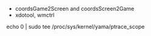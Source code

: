 - coordsGame2Screen and coordsScreen2Game
- xdotool, wmctrl

echo 0 | sudo tee /proc/sys/kernel/yama/ptrace_scope

